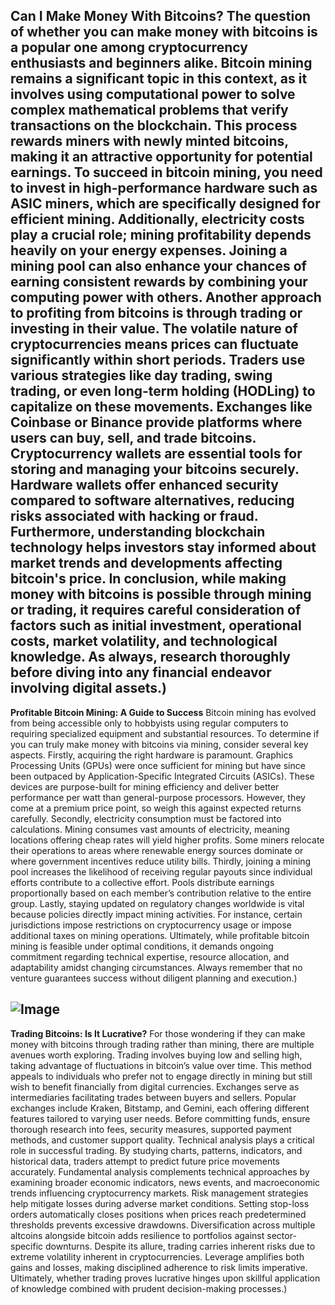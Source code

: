 **Can I Make Money With Bitcoins?**
The question of whether you can make money with bitcoins is a popular one among cryptocurrency enthusiasts and beginners alike. Bitcoin mining remains a significant topic in this context, as it involves using computational power to solve complex mathematical problems that verify transactions on the blockchain. This process rewards miners with newly minted bitcoins, making it an attractive opportunity for potential earnings.
To succeed in bitcoin mining, you need to invest in high-performance hardware such as ASIC miners, which are specifically designed for efficient mining. Additionally, electricity costs play a crucial role; mining profitability depends heavily on your energy expenses. Joining a mining pool can also enhance your chances of earning consistent rewards by combining your computing power with others.
Another approach to profiting from bitcoins is through trading or investing in their value. The volatile nature of cryptocurrencies means prices can fluctuate significantly within short periods. Traders use various strategies like day trading, swing trading, or even long-term holding (HODLing) to capitalize on these movements. Exchanges like Coinbase or Binance provide platforms where users can buy, sell, and trade bitcoins.
Cryptocurrency wallets are essential tools for storing and managing your bitcoins securely. Hardware wallets offer enhanced security compared to software alternatives, reducing risks associated with hacking or fraud. Furthermore, understanding blockchain technology helps investors stay informed about market trends and developments affecting bitcoin's price.
In conclusion, while making money with bitcoins is possible through mining or trading, it requires careful consideration of factors such as initial investment, operational costs, market volatility, and technological knowledge. As always, research thoroughly before diving into any financial endeavor involving digital assets.)
---
**Profitable Bitcoin Mining: A Guide to Success**
Bitcoin mining has evolved from being accessible only to hobbyists using regular computers to requiring specialized equipment and substantial resources. To determine if you can truly make money with bitcoins via mining, consider several key aspects.
Firstly, acquiring the right hardware is paramount. Graphics Processing Units (GPUs) were once sufficient for mining but have since been outpaced by Application-Specific Integrated Circuits (ASICs). These devices are purpose-built for mining efficiency and deliver better performance per watt than general-purpose processors. However, they come at a premium price point, so weigh this against expected returns carefully.
Secondly, electricity consumption must be factored into calculations. Mining consumes vast amounts of electricity, meaning locations offering cheap rates will yield higher profits. Some miners relocate their operations to areas where renewable energy sources dominate or where government incentives reduce utility bills.
Thirdly, joining a mining pool increases the likelihood of receiving regular payouts since individual efforts contribute to a collective effort. Pools distribute earnings proportionally based on each member’s contribution relative to the entire group.
Lastly, staying updated on regulatory changes worldwide is vital because policies directly impact mining activities. For instance, certain jurisdictions impose restrictions on cryptocurrency usage or impose additional taxes on mining operations.
Ultimately, while profitable bitcoin mining is feasible under optimal conditions, it demands ongoing commitment regarding technical expertise, resource allocation, and adaptability amidst changing circumstances. Always remember that no venture guarantees success without diligent planning and execution.)

![Image](https://github.com/user-attachments/assets/4a25d116-2220-4385-b08e-f287af8fcbc4)
---
**Trading Bitcoins: Is It Lucrative?**
For those wondering if they can make money with bitcoins through trading rather than mining, there are multiple avenues worth exploring. Trading involves buying low and selling high, taking advantage of fluctuations in bitcoin’s value over time. This method appeals to individuals who prefer not to engage directly in mining but still wish to benefit financially from digital currencies.
Exchanges serve as intermediaries facilitating trades between buyers and sellers. Popular exchanges include Kraken, Bitstamp, and Gemini, each offering different features tailored to varying user needs. Before committing funds, ensure thorough research into fees, security measures, supported payment methods, and customer support quality.
Technical analysis plays a critical role in successful trading. By studying charts, patterns, indicators, and historical data, traders attempt to predict future price movements accurately. Fundamental analysis complements technical approaches by examining broader economic indicators, news events, and macroeconomic trends influencing cryptocurrency markets.
Risk management strategies help mitigate losses during adverse market conditions. Setting stop-loss orders automatically closes positions when prices reach predetermined thresholds prevents excessive drawdowns. Diversification across multiple altcoins alongside bitcoin adds resilience to portfolios against sector-specific downturns.
Despite its allure, trading carries inherent risks due to extreme volatility inherent in cryptocurrencies. Leverage amplifies both gains and losses, making disciplined adherence to risk limits imperative. Ultimately, whether trading proves lucrative hinges upon skillful application of knowledge combined with prudent decision-making processes.)
